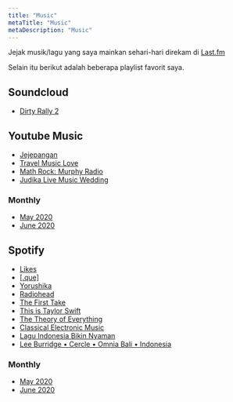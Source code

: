 ```yaml
---
title: "Music"
metaTitle: "Music"
metaDescription: "Music"
---
```


Jejak musik/lagu yang saya mainkan sehari-hari direkam di [Last.fm](https://www.last.fm/user/wayanjimmy)

Selain itu berikut adalah beberapa playlist favorit saya.

## Soundcloud

- [Dirty Rally 2](https://soundcloud.com/user-648320897/sets/dirt-rally-2)

## Youtube Music

- [Jejepangan](https://music.youtube.com/playlist?list=PLh-bTbk8RQYY7Ocljnk6qB-Jd3FIZxZW-)
- [Travel Music Love](https://music.youtube.com/playlist?list=PLu1S36l0eVs3uxzUk38MiXL9PMRhlB2-w)
- [Math Rock: Murphy Radio](https://music.youtube.com/browse/VLPLGrud8XLbi2PGtqLkAVrQqXagaqN4I3_N)
- [Judika Live Music Wedding](https://music.youtube.com/watch?v=Ka3VdIxfKDc&list=RDAMVMKa3VdIxfKDc)

### Monthly

- [May 2020](https://music.youtube.com/playlist?list=PLh-bTbk8RQYb_X86Jk7MvubNIW2oc4j_u)
- [June 2020](https://music.youtube.com/playlist?list=PLh-bTbk8RQYbN7VcXeza4G6RZiADb7MVv)

## Spotify

- [Likes](https://open.spotify.com/playlist/2rX5PmIEsDPpnhYINAHOrE?si=Gbg9iDKgRIGoQFUSAoffdA)
- [[.que]](https://open.spotify.com/playlist/3cu2xsUvuUvK8RcBskapkH?si=d6IxAUaxQ56DDeWKJvbfzA)
- [Yorushika](https://open.spotify.com/playlist/37i9dQZF1DWYLp3LpUUY2V?si=71qsBfGcR3SeF3yGlG6Mnw)
- [Radiohead](https://open.spotify.com/playlist/77j8A8Yr1IAFJ3o7kKPxwR?si=7ht5lGPrSd-paQYd1Gr0zw)
- [The First Take](https://open.spotify.com/playlist/1LPW4DhxToZ1Xuj3Qh9BfC?si=mbGqmAGgSjaRoKiuX6YLTQ)
- [This is Taylor Swift](https://open.spotify.com/playlist/37i9dQZF1DX5KpP2LN299J?si=-Jmm1N2gR0m7BBrnK1-qIg)
- [The Theory of Everything](https://open.spotify.com/album/02VRifrsiTM73hPGjXduRQ?si=cSShC-yYQl-BbbsfMF3l1Q)
- [Classical Electronic Music](https://open.spotify.com/playlist/5hMA9Z2laZzxpn6CiwxiZ0?si=J5wmJxQrScKSO-Z2W_eFjw)
- [Lagu Indonesia Bikin Nyaman](https://open.spotify.com/playlist/7hiqkwPnK3hj8L0Goem8HM?si=T7_58tu4TgS3pSL7v2Rrww)
- [Lee Burridge • Cercle • Omnia Bali • Indonesia](https://open.spotify.com/playlist/2abmhgR95MEFkRtzXoAw6u?si=XC3d6YvNSxa8iOIiSvlTKA)

### Monthly

- [May 2020](https://open.spotify.com/playlist/3heF3VePEdF6sMH0IfFgpg?si=IsI8ELnTTG6y_UHCPn2_5g)
- [June 2020](https://open.spotify.com/playlist/58NrcskZjBRyH2cithE5lS?si=yWXzEU9IQfqe7c3il85gZQ)
